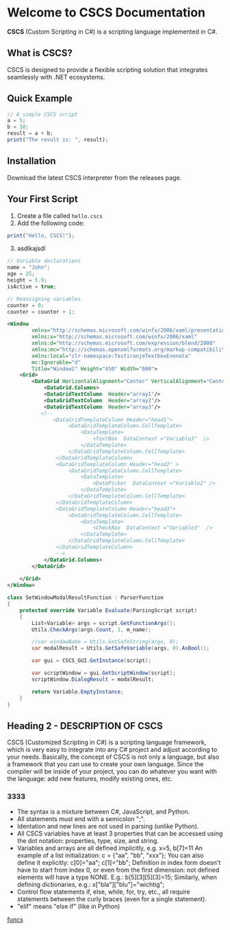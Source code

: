 # Welcome to CSCS Documentation

**CSCS** (Custom Scripting in C#) is a scripting language implemented in C#.


## What is CSCS?

CSCS is designed to provide a flexible scripting solution that integrates seamlessly with .NET ecosystems.

## Quick Example

<!-- ### Heading 3

#### Heading 4

### Heading 3 -->

```javascript
// A simple CSCS script
a = 5;
b = 10;
result = a + b;
print("The result is: ", result);
```


## Installation

Download the latest CSCS interpreter from the releases page.

## Your First Script

1. Create a file called `hello.cscs`
2. Add the following code:
```javascript
print("Hello, CSCS!");
```
3. asdlkajsdl


```javascript
// Variable declarations
name = "John";
age = 25;
height = 5.9;
isActive = true;

// Reassigning variables
counter = 0;
counter = counter + 1;
```

```xml
<Window 
        xmlns="http://schemas.microsoft.com/winfx/2006/xaml/presentation"
        xmlns:x="http://schemas.microsoft.com/winfx/2006/xaml"
        xmlns:d="http://schemas.microsoft.com/expression/blend/2008"
        xmlns:mc="http://schemas.openxmlformats.org/markup-compatibility/2006"
        xmlns:local="clr-namespace:TestiranjeTextboxEvenata"
        mc:Ignorable="d"
        Title="Window1" Height="450" Width="800">
    <Grid>
        <DataGrid HorizontalAlignment="Center" VerticalAlignment="Center" Height="300" Width="300" AutoGenerateColumns="False" DataContext="grid1">
            <DataGrid.Columns>
            <DataGridTextColumn  Header="array1"/>
            <DataGridTextColumn  Header="array2"/>
            <DataGridTextColumn  Header="array3"/>
           <!--     
               <DataGridTemplateColumn Header="head1">
                    <DataGridTemplateColumn.CellTemplate>
                        <DataTemplate>
                            <TextBox  DataContext ="Variable3"  />
                        </DataTemplate>
                    </DataGridTemplateColumn.CellTemplate>
                </DataGridTemplateColumn>
                <DataGridTemplateColumn Header="head2" >
                    <DataGridTemplateColumn.CellTemplate>
                        <DataTemplate>
                            <DatePicker  DataContext ="Variable2" />
                        </DataTemplate>
                    </DataGridTemplateColumn.CellTemplate>
                </DataGridTemplateColumn>
                <DataGridTemplateColumn Header="head3">
                    <DataGridTemplateColumn.CellTemplate>
                        <DataTemplate>
                            <CheckBox  DataContext ="Variable3"  />
                        </DataTemplate>
                    </DataGridTemplateColumn.CellTemplate>
                </DataGridTemplateColumn> 
                -->
            </DataGrid.Columns>
        </DataGrid>
        
    </Grid>
</Window>
```

```c#
class SetWindowModalResultFunction : ParserFunction
{
	protected override Variable Evaluate(ParsingScript script)
	{
		List<Variable> args = script.GetFunctionArgs();
		Utils.CheckArgs(args.Count, 1, m_name);

		//var windowName = Utils.GetSafeString(args, 0);
		var modalResult = Utils.GetSafeVariable(args, 0).AsBool();

		var gui = CSCS_GUI.GetInstance(script);

		var scriptWindow = gui.GetScriptWindow(script);
		scriptWindow.DialogResult = modalResult;

		return Variable.EmptyInstance;
	}
}   
```


<!-- # CSCS(Wpf) extended for TAS (Manual) -->

## Heading 2 - DESCRIPTION OF CSCS

CSCS (Customized Scripting in C#) is a scripting language framework, which is very easy to integrate into any C# project and adjust according to your needs. Basically, the concept of CSCS is not only a language, but also a framework that you can use to create your own language. Since the compiler will be inside of your project, you can do whatever you want with the language: add new features, modify existing ones, etc.

### 3333

- The syntax is a mixture between C#, JavaScript, and Python.
- All statements must end with a semicolon ";".
- Identation and new lines are not used in parsing (unlike Python).
- All CSCS variables have at least 3 properties that can be accessed using the dot notation: properties, type, size, and string.
- Variables and arrays are all defined implicitly, e.g. x=5, b[7]=11
 An example of a list initialization: c = {"aa", "bb", "xxx"};
 You can also define it explicitly: c[0]="aa"; c[1]="bb";
 Definition in index form doesn't have to start from index 0, or even from the first dimension: not defined elements will have a type NONE. E.g.: b[5][3][5][3]=15;
 Similarly, when defining dictionaries, e.g.: x["bla"]["blu"]="wichtig";
- Control flow statements if, else, while, for, try, etc., all require statements between the curly braces (even for a single statement).
- "elif" means "else if" (like in Python)


[funcs](reference/functions/)